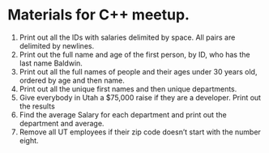 # Materials for C++ meetup.

1)	Print out all the IDs with salaries delimited by space.  All pairs are delimited by newlines.
2)	Print out the full name and age of the first person, by ID, who has the last name Baldwin.
3)	Print out all the full names of  people and their ages under 30 years old,  ordered by age and then name. 
4)	Print out all the unique first names and then unique departments.
5)	Give everybody in Utah a $75,000 raise if they are a developer.  Print out the results
6)	Find the average Salary for each department and print out the department and average.
7)	Remove all UT employees if their zip code doesn’t start with the number eight.

